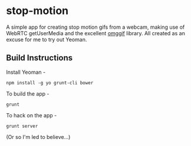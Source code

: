 # stop-motion

A simple app for creating stop motion gifs from a webcam, making use of WebRTC getUserMedia and the excellent [omggif](https://github.com/deanm/omggif) library. All created as an excuse for me to try out Yeoman.

## Build Instructions

Install Yeoman -

```
npm install -g yo grunt-cli bower 
```

To build the app -

```
grunt
```

To hack on the app -

```
grunt server
```

(Or so I'm led to believe...)
